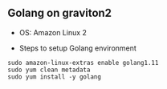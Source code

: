## Golang on graviton2

* OS: Amazon Linux 2

* Steps to setup Golang environment

```
sudo amazon-linux-extras enable golang1.11
sudo yum clean metadata
sudo yum install -y golang
```